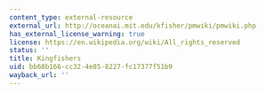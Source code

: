 ```yaml
---
content_type: external-resource
external_url: http://oceanai.mit.edu/kfisher/pmwiki/pmwiki.php
has_external_license_warning: true
license: https://en.wikipedia.org/wiki/All_rights_reserved
status: ''
title: Kingfishers
uid: bb68b166-cc32-4e85-8227-fc17377f51b9
wayback_url: ''
---
```

